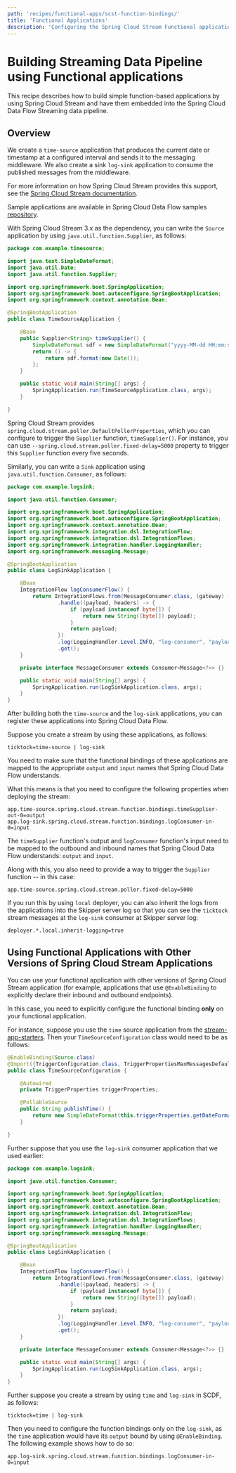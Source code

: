 ```yaml
---
path: 'recipes/functional-apps/scst-function-bindings/'
title: 'Functional Applications'
description: 'Configuring the Spring Cloud Stream Functional applications'
---
```


# Building Streaming Data Pipeline using Functional applications

This recipe describes how to build simple function-based applications by using Spring Cloud Stream and have them embedded into the Spring Cloud Data Flow Streaming data pipeline.

## Overview

We create a `time-source` application that produces the current date or timestamp at a configured interval and sends it to the messaging middleware. We also create a sink `log-sink` application to consume the published messages from the middleware.

For more information on how Spring Cloud Stream provides this support, see the [Spring Cloud Stream documentation](https://cloud.spring.io/spring-cloud-static/spring-cloud-stream/current/reference/html/spring-cloud-stream.html#spring-cloud-stream-overview-producing-consuming-messages).

Sample applications are available in Spring Cloud Data Flow samples [repository](https://github.com/spring-cloud/spring-cloud-dataflow-samples/tree/master/spring-cloud-stream-function-bindings).

With Spring Cloud Stream 3.x as the dependency, you can write the `Source` application by using `java.util.function.Supplier`, as follows:

```Java
package com.example.timesource;

import java.text.SimpleDateFormat;
import java.util.Date;
import java.util.function.Supplier;

import org.springframework.boot.SpringApplication;
import org.springframework.boot.autoconfigure.SpringBootApplication;
import org.springframework.context.annotation.Bean;

@SpringBootApplication
public class TimeSourceApplication {

	@Bean
	public Supplier<String> timeSupplier() {
		SimpleDateFormat sdf = new SimpleDateFormat("yyyy-MM-dd HH:mm:ss.SSS");
		return () -> {
			return sdf.format(new Date());
		};
	}

	public static void main(String[] args) {
		SpringApplication.run(TimeSourceApplication.class, args);
	}

}

```

Spring Cloud Stream provides `spring.cloud.stream.poller.DefaultPollerProperties`, which you can configure to trigger the `Supplier` function, `timeSupplier()`.
For instance, you can use `--spring.cloud.stream.poller.fixed-delay=5000` property to trigger this `Supplier` function every five seconds.

Similarly, you can write a `Sink` application using `java.util.function.Consumer`, as follows:

```Java
package com.example.logsink;

import java.util.function.Consumer;

import org.springframework.boot.SpringApplication;
import org.springframework.boot.autoconfigure.SpringBootApplication;
import org.springframework.context.annotation.Bean;
import org.springframework.integration.dsl.IntegrationFlow;
import org.springframework.integration.dsl.IntegrationFlows;
import org.springframework.integration.handler.LoggingHandler;
import org.springframework.messaging.Message;

@SpringBootApplication
public class LogSinkApplication {

	@Bean
	IntegrationFlow logConsumerFlow() {
		return IntegrationFlows.from(MessageConsumer.class, (gateway) -> gateway.beanName("logConsumer"))
				.handle((payload, headers) -> {
					if (payload instanceof byte[]) {
						return new String((byte[]) payload);
					}
					return payload;
				})
				.log(LoggingHandler.Level.INFO, "log-consumer", "payload")
				.get();
	}

	private interface MessageConsumer extends Consumer<Message<?>> {}

	public static void main(String[] args) {
		SpringApplication.run(LogSinkApplication.class, args);
	}
}
```

After building both the `time-source` and the `log-sink` applications, you can register these applications into Spring Cloud Data Flow.

Suppose you create a stream by using these applications, as follows:

```
ticktock=time-source | log-sink
```

You need to make sure that the functional bindings of these applications are mapped to the appropriate `output` and `input` names that Spring Cloud Data Flow understands.

What this means is that you need to configure the following properties when deploying the stream:

```
app.time-source.spring.cloud.stream.function.bindings.timeSupplier-out-0=output
app.log-sink.spring.cloud.stream.function.bindings.logConsumer-in-0=input
```

The `timeSupplier` function's output and `logConsumer` function's input need to be mapped to the outbound and inbound names that Spring Cloud Data Flow understands: `output` and `input`.

Along with this, you also need to provide a way to trigger the `Supplier` function -- in this case:

```
app.time-source.spring.cloud.stream.poller.fixed-delay=5000
```

If you run this by using `local` deployer, you can also inherit the logs from the applications into the Skipper server log so that you can see the `ticktock` stream messages at the `log-sink` consumer at Skipper server log:

```
deployer.*.local.inherit-logging=true
```

## Using Functional Applications with Other Versions of Spring Cloud Stream Applications

You can use your functional application with other versions of Spring Cloud Stream application (for example, applications that use `@EnableBinding` to explicitly declare their inbound and outbound endpoints).

In this case, you need to explicitly configure the functional binding **only** on your functional application.

For instance, suppose you use the `time` source application from the [stream-app-starters](https://github.com/spring-cloud-stream-app-starters/time/blob/17ce146a0049d0259e12a39a80ae57c4ea148258/spring-cloud-starter-stream-source-time/src/main/java/org/springframework/cloud/stream/app/time/source/TimeSourceConfiguration.java#L36). Then your `TimeSourceConfiguration` class would need to be as follows:

```Java
@EnableBinding(Source.class)
@Import({TriggerConfiguration.class, TriggerPropertiesMaxMessagesDefaultOne.class})
public class TimeSourceConfiguration {

	@Autowired
	private TriggerProperties triggerProperties;

	@PollableSource
	public String publishTime() {
		return new SimpleDateFormat(this.triggerProperties.getDateFormat()).format(new Date());
	}

}
```

Further suppose that you use the `log-sink` consumer application that we used earlier:

```Java
package com.example.logsink;

import java.util.function.Consumer;

import org.springframework.boot.SpringApplication;
import org.springframework.boot.autoconfigure.SpringBootApplication;
import org.springframework.context.annotation.Bean;
import org.springframework.integration.dsl.IntegrationFlow;
import org.springframework.integration.dsl.IntegrationFlows;
import org.springframework.integration.handler.LoggingHandler;
import org.springframework.messaging.Message;

@SpringBootApplication
public class LogSinkApplication {

	@Bean
	IntegrationFlow logConsumerFlow() {
		return IntegrationFlows.from(MessageConsumer.class, (gateway) -> gateway.beanName("logConsumer"))
				.handle((payload, headers) -> {
					if (payload instanceof byte[]) {
						return new String((byte[]) payload);
					}
					return payload;
				})
				.log(LoggingHandler.Level.INFO, "log-consumer", "payload")
				.get();
	}

	private interface MessageConsumer extends Consumer<Message<?>> {}

	public static void main(String[] args) {
		SpringApplication.run(LogSinkApplication.class, args);
	}
}

```

Further suppose you create a stream by using `time` and `log-sink` in SCDF, as follows:

```
ticktock=time | log-sink
```

Then you need to configure the function bindings only on the `log-sink`, as the `time` application would have its `output` bound by using `@EnableBinding`. The following example shows how to do so:

```
app.log-sink.spring.cloud.stream.function.bindings.logConsumer-in-0=input
```
